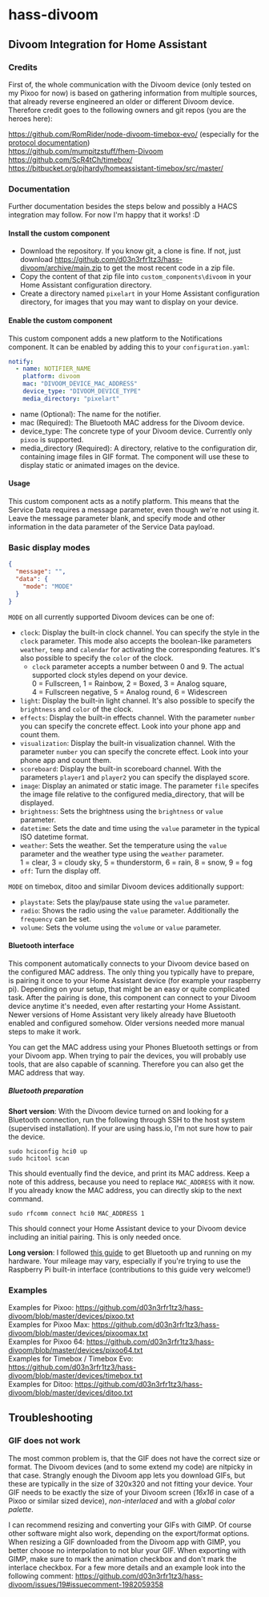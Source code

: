 # hass-divoom
## Divoom Integration for Home Assistant

### Credits
First of, the whole communication with the Divoom device (only tested on my Pixoo for now) is based on gathering information from multiple sources,
that already reverse engineered an older or different Divoom device. Therefore credit goes to the following owners and git repos (you are the heroes here):

https://github.com/RomRider/node-divoom-timebox-evo/ (especially for the [protocol documentation](https://github.com/RomRider/node-divoom-timebox-evo/blob/master/PROTOCOL.md))  
https://github.com/mumpitzstuff/fhem-Divoom  
https://github.com/ScR4tCh/timebox/  
https://bitbucket.org/pjhardy/homeassistant-timebox/src/master/

### Documentation
Further documentation besides the steps below and possibly a HACS integration may follow. For now I'm happy that it works! :D

#### Install the custom component

* Download the repository. If you know git, a clone is fine. If not,
  just download https://github.com/d03n3rfr1tz3/hass-divoom/archive/main.zip
  to get the most recent code in a zip file.
* Copy the content of that zip file into `custom_components\divoom` in your Home Assistant
  configuration directory.
* Create a directory named `pixelart` in your Home Assistant configuration directory,
  for images that you may want to display on your device.

#### Enable the custom component

This custom component adds a new platform to the Notifications
component. It can be enabled by adding this to your `configuration.yaml`:

```yaml
notify:
  - name: NOTIFIER_NAME
    platform: divoom
    mac: "DIVOOM_DEVICE_MAC_ADDRESS"
    device_type: "DIVOOM_DEVICE_TYPE"
    media_directory: "pixelart"
```

* name (Optional): The name for the notifier.
* mac (Required): The Bluetooth MAC address for the Divoom device.
* device_type: The concrete type of your Divoom device. Currently only `pixoo` is supported.
* media_directory (Required): A directory, relative to the configuration dir, containing image
  files in GIF format. The component will use these to display static or animated images on the device.

#### Usage

This custom component acts as a notify platform. This means that the
Service Data requires a message parameter, even though we're not using
it. Leave the message parameter blank, and specify mode and other
information in the data parameter of the Service Data payload.

### Basic display modes

```json
{
  "message": "",
  "data": {
    "mode": "MODE"
  }
}
```

`MODE` on all currently supported Divoom devices can be one of:

* `clock`: Display the built-in clock channel. You can specify the style in the `clock` parameter.
  This mode also accepts the boolean-like parameters `weather`, `temp` and `calendar` for activating the corresponding features.
  It's also possible to specify the `color` of the clock.
  * `clock` parameter accepts a number between 0 and 9. The actual supported clock styles depend on your device.\
    0 = Fullscreen, 1 = Rainbow, 2 = Boxed, 3 = Analog square,\
    4 = Fullscreen negative, 5 = Analog round, 6 = Widescreen
* `light`: Display the built-in light channel.
  It's also possible to specify the `brightness` and `color` of the clock.
* `effects`: Display the built-in effects channel. With the parameter `number` you can
  specify the concrete effect. Look into your phone app and count them.
* `visualization`: Display the built-in visualization channel. With the parameter `number` you can
  specify the concrete effect. Look into your phone app and count them.
* `scoreboard`: Display the built-in scoreboard channel. With the parameters `player1` and `player2`
  you can specify the displayed score.
* `image`: Display an animated or static image. The parameter `file` specifes the image file relative
  to the configured media_directory, that will be displayed.
* `brightness`: Sets the brightness using the `brightness` or `value` parameter.
* `datetime`: Sets the date and time using the `value` parameter in the typical ISO datetime format.
* `weather`: Sets the weather. Set the temperature using the `value` parameter and the weather type using the `weather` parameter.\
  1 = clear, 3 = cloudy sky, 5 = thunderstorm, 6 = rain, 8 = snow, 9 = fog
* `off`: Turn the display off.

`MODE` on timebox, ditoo and similar Divoom devices additionally support:

* `playstate`: Sets the play/pause state using the `value` parameter.
* `radio`: Shows the radio using the `value` parameter. Additionally the `frequency` can be set.
* `volume`: Sets the volume using the `volume` or `value` parameter.

#### Bluetooth interface

This component automatically connects to your Divoom device based on the configured MAC address. The only thing you typically have to prepare, is pairing it once to your Home Assistant device (for example your raspberry pi). Depending on your setup, that might be an easy or quite complicated task. After the pairing is done, this component can connect to your Divoom device anytime it's needed, even after restarting your Home Assistant. Newer versions of Home Assistant very likely already have Bluetooth enabled and configured somehow. Older versions needed more manual steps to make it work.

You can get the MAC address using your Phones Bluetooth settings or from your Divoom app. When trying to pair the devices, you will probably use tools, that are also capable of scanning. Therefore you can also get the MAC address that way.

##### Bluetooth preparation

**Short version**: With the Divoom device turned on and looking for a Bluetooth connection, run the following through SSH to the host system (supervised installation). If your are using hass.io, I'm not sure how to pair the device.

```
sudo hciconfig hci0 up
sudo hcitool scan
```

This should eventually find the device, and print its MAC address.
Keep a note of this address, because you need to replace `MAC_ADDRESS` with it now.
If you already know the MAC address, you can directly skip to the next command.

```
sudo rfcomm connect hci0 MAC_ADDRESS 1
```

This should connect your Home Assistant device to your Divoom device including an initial pairing. This is only needed once.

**Long version**: I followed [this guide](https://www.pcsuggest.com/linux-bluetooth-setup-hcitool-bluez/) to get Bluetooth up and
running on my hardware. Your mileage may vary, especially if you're trying to use the Raspberry Pi built-in interface
(contributions to this guide very welcome!)

### Examples
Examples for Pixoo: https://github.com/d03n3rfr1tz3/hass-divoom/blob/master/devices/pixoo.txt \
Examples for Pixoo Max: https://github.com/d03n3rfr1tz3/hass-divoom/blob/master/devices/pixoomax.txt \
Examples for Pixoo 64: https://github.com/d03n3rfr1tz3/hass-divoom/blob/master/devices/pixoo64.txt \
Examples for Timebox / Timebox Evo: https://github.com/d03n3rfr1tz3/hass-divoom/blob/master/devices/timebox.txt \
Examples for Ditoo: https://github.com/d03n3rfr1tz3/hass-divoom/blob/master/devices/ditoo.txt

## Troubleshooting
### GIF does not work

The most common problem is, that the GIF does not have the correct size or format. The Divoom devices (and to some extend my code) are nitpicky in that case. Strangly enough the Divoom app lets you download GIFs, but these are typically in the size of 320x320 and not fitting your device.
Your GIF needs to be exactly the size of your Divoom screen (*16x16* in case of a Pixoo or similar sized device), *non-interlaced* and with a *global color palette*.

I can recommend resizing and converting your GIFs with GIMP. Of course other software might also work, depending on the export/format options. When resizing a GIF downloaded from the Divoom app with GIMP, you better choose no interpolation to not blur your GIF. When exporting with GIMP, make sure to mark the animation checkbox and don't mark the interlace checkbox. For a few more details and an example look into the following comment: https://github.com/d03n3rfr1tz3/hass-divoom/issues/19#issuecomment-1982059358
